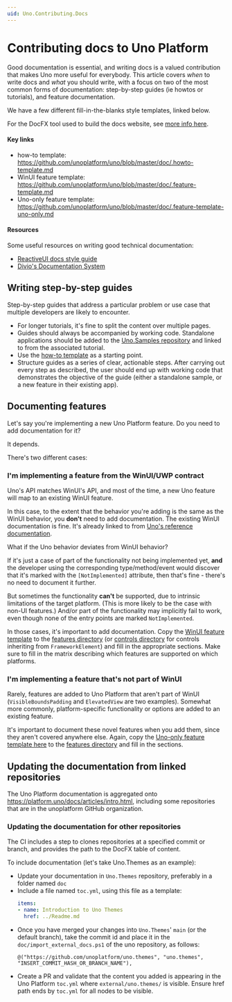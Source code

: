 ```yaml
---
uid: Uno.Contributing.Docs
---
```


# Contributing docs to Uno Platform

Good documentation is essential, and writing docs is a valued contribution that makes Uno more useful for everybody. This article covers *when* to write docs and *what* you should write, with a focus on two of the most common forms of documentation: step-by-step guides (ie howtos or tutorials), and feature documentation.

We have a few different fill-in-the-blanks style templates, linked below.

For the DocFX tool used to build the docs website, see [more info here](docfx.md).

#### Key links

* how-to template: https://github.com/unoplatform/uno/blob/master/doc/.howto-template.md
* WinUI feature template: https://github.com/unoplatform/uno/blob/master/doc/.feature-template.md
* Uno-only feature template: https://github.com/unoplatform/uno/blob/master/doc/.feature-template-uno-only.md

#### Resources

Some useful resources on writing good technical documentation:

* [ReactiveUI docs style guide](https://www.reactiveui.net/contribute/content-style-guide/)
* [Divio's Documentation System](https://documentation.divio.com/)

## Writing step-by-step guides

Step-by-step guides that address a particular problem or use case that multiple developers are likely to encounter.

* For longer tutorials, it's fine to split the content over multiple pages.
* Guides should always be accompanied by working code. Standalone applications should be added to the [Uno.Samples repository](https://github.com/unoplatform/Uno.Samples) and linked to from the associated tutorial.
* Use the [how-to template](https://github.com/unoplatform/uno/blob/master/doc/.howto-template.md) as a starting point.
* Structure guides as a series of clear, actionable steps. After carrying out every step as described, the user should end up with working code that demonstrates the objective of the guide (either a standalone sample, or a new feature in their existing app).

## Documenting features

Let's say you're implementing a new Uno Platform feature. Do you need to add documentation for it?

It depends.

There's two different cases:

### I'm implementing a feature from the WinUI/UWP contract

Uno's API matches WinUI's API, and most of the time, a new Uno feature will map to an existing WinUI feature.

In this case, to the extent that the behavior you're adding is the same as the WinUI behavior, you **don't** need to add documentation. The existing WinUI documentation is fine. It's already linked to from [Uno's reference documentation](../implemented-views.md).

What if the Uno behavior deviates from WinUI behavior?

If it's just a case of part of the functionality not being implemented yet, **and** the developer using the corresponding type/method/event would discover that it's marked with the `[NotImplemented]` attribute, then that's fine - there's no need to document it further.

But sometimes the functionality **can't** be supported, due to intrinsic limitations of the target platform. (This is more likely to be the case with non-UI features.) And/or part of the functionality may implicitly fail to work, even though none of the entry points are marked `NotImplemented`.

In those cases, it's important to add documentation. Copy the [WinUI feature template](https://github.com/unoplatform/uno/blob/master/doc/.feature-template.md) to the [features directory](https://github.com/unoplatform/uno/tree/master/doc/articles/features) (or [controls directory](https://github.com/unoplatform/uno/tree/master/doc/articles/controls) for controls inheriting from `FrameworkElement`) and fill in the appropriate sections. Make sure to fill in the matrix describing which features are supported on which platforms.

### I'm implementing a feature that's not part of WinUI

Rarely, features are added to Uno Platform that aren't part of WinUI (`VisibleBoundsPadding` and `ElevatedView` are two examples). Somewhat more commonly, platform-specific functionality or options are added to an existing feature.

It's important to document these novel features when you add them, since they aren't covered anywhere else. Again, copy the [Uno-only feature template here](https://github.com/unoplatform/uno/blob/master/doc/.feature-template-uno-only.md) to the [features directory](https://github.com/unoplatform/uno/tree/master/doc/articles/features) and fill in the sections.

## Updating the documentation from linked repositories
The Uno Platform documentation is aggregated onto https://platform.uno/docs/articles/intro.html, including some repositories that are in the unoplatform GitHub organization.

### Updating the documentation for other repositories
The CI includes a step to clones repositories at a specified commit or branch, and provides the path to the DocFX table of content.

To include documentation (let's take Uno.Themes as an example):

* Update your documentation in `Uno.Themes` repository, preferably in a folder named `doc`
* Include a file named `toc.yml`, using this file as a template:
  ```yml
  items:
  - name: Introduction to Uno Themes
    href: ../Readme.md
  ```
* Once you have merged your changes into `Uno.Themes`' `main` (or the default branch), take the commit id and place it in the `doc/import_external_docs.ps1` of the uno repository, as follows:
   ```
   @("https://github.com/unoplatform/uno.themes", "uno.themes", "INSERT_COMMIT_HASH_OR_BRANCH_NAME"),
   ```
* Create a PR and validate that the content you added is appearing in the Uno Platform `toc.yml` where `external/uno.themes/` is visible. Ensure href path ends by `toc.yml` for all nodes to be visible.
